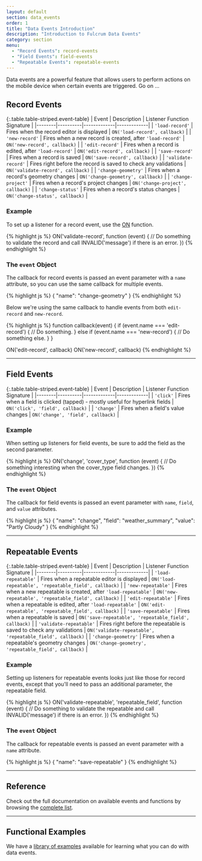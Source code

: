 ```yaml
---
layout: default
section: data_events
order: 1
title: "Data Events Introduction"
description: "Introduction to Fulcrum Data Events"
category: section
menu:
  - "Record Events": record-events
  - "Field Events": field-events
  - "Repeatable Events": repeatable-events
---
```


Data events are a powerful feature that allows users to perform actions on the mobile device when certain events are triggered. Go on ...

## Record Events

{:.table.table-striped.event-table}
| Event | Description | Listener Function Signature |
|--------|----------|-------------|-------------|
| `'load-record'` | Fires when the record editor is displayed | `ON('load-record', callback)` |
| `'new-record'` | Fires when a new record is created, after `'load-record'` | `ON('new-record', callback)` |
| `'edit-record'` | Fires when a record is edited, after `'load-record'` | `ON('edit-record', callback)` |
| `'save-record'` | Fires when a record is saved | `ON('save-record', callback)` |
| `'validate-record'` | Fires right before the record is saved to check any validations | `ON('validate-record', callback)` |
| `'change-geometry'` | Fires when a record's geometry changes | `ON('change-geometry', callback)` |
| `'change-project'` | Fires when a record's project changes | `ON('change-project', callback)` |
| `'change-status'` | Fires when a record's status changes | `ON('change-status', callback)` |

### Example

To set up a listener for a record event, use the [ON](/data-events/reference/on) function.

{% highlight  js %}
ON('validate-record', function (event) {
  // Do something to validate the record and call INVALID('message') if there is an error.
})
{% endhighlight %}

### The `event` Object

The callback for record events is passed an event parameter with a `name` attribute, so you can use the same callback for multiple events.

{% highlight  js %}
{
  "name": "change-geometry"
}
{% endhighlight %}

Below we're using the same callback to handle events from both `edit-record` and `new-record`.

{% highlight  js %}
function callback(event) {
  if (event.name === 'edit-record') {
    // Do something.
  } else if (event.name === 'new-record') {
    // Do something else.
  }
}

ON('edit-record', callback)
ON('new-record', callback)
{% endhighlight %}

<hr>

## Field Events

{:.table.table-striped.event-table}
| Event | Description | Listener Function Signature |
|--------|----------|-------------|-------------|
| `'click'` | Fires when a field is clicked (tapped) - mostly useful for hyperlink fields | `ON('click', 'field', callback)` |
| `'change'` | Fires when a field's value changes | `ON('change', 'field', callback)` |

### Example

When setting up listeners for field events, be sure to add the field as the second parameter.

{% highlight  js %}
ON('change', 'cover_type', function (event) {
  // Do something interesting when the cover_type field changes.
})
{% endhighlight %}

### The `event` Object

The callback for field events is passed an event parameter with `name`, `field`, and `value` attributes.

{% highlight  js %}
{
  "name": "change",
  "field": "weather_summary",
  "value": "Partly Cloudy"
}
{% endhighlight %}

<hr>

## Repeatable Events

{:.table.table-striped.event-table}
| Event | Description | Listener Function Signature |
|--------|----------|-------------|-------------|
| `'load-repeatable'` | Fires when a repeatable editor is displayed | `ON('load-repeatable', 'repeatable_field', callback)` |
| `'new-repeatable'` | Fires when a new repeatable is created, after `'load-repeatable'` | `ON('new-repeatable', 'repeatable_field', callback)` |
| `'edit-repeatable'` | Fires when a repeatable is edited, after `'load-repeatable'` | `ON('edit-repeatable', 'repeatable_field', callback)` |
| `'save-repeatable'` | Fires when a repeatable is saved | `ON('save-repeatable', 'repeatable_field', callback)` |
| `'validate-repeatable'` | Fires right before the repeatable is saved to check any validations | `ON('validate-repeatable', 'repeatable_field', callback)` |
| `'change-geometry'` | Fires when a repeatable's geometry changes | `ON('change-geometry', 'repeatable_field', callback)` |

### Example

Setting up listeners for repeatable events looks just like those for record events, except that you'll need to pass an additional parameter, the repeatable field.

{% highlight  js %}
ON('validate-repeatable', 'repeatable_field', function (event) {
  // Do something to validate the repeatable and call INVALID('message') if there is an error.
})
{% endhighlight %}

### The `event` Object

The callback for repeatable events is passed an event parameter with a `name` attribute.

{% highlight  js %}
{
  "name": "save-repeatable"
}
{% endhighlight %}

<hr>

## Reference

Check out the full documentation on available events and functions by browsing the [complete list](/data-events/reference/).

<hr>

## Functional Examples

We have a [library of examples](/data-events/examples/) available for learning what you can do with data events.
